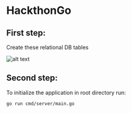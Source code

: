 # HackthonGo

## First step: 
Create these relational DB tables 

![alt text](https://i.ibb.co/QdxZKHm/Captura-de-Pantalla-2022-01-11-a-la-s-13-58-58.png)

## Second step: 
To initialize the application in root directory run:
```
go run cmd/server/main.go
```
